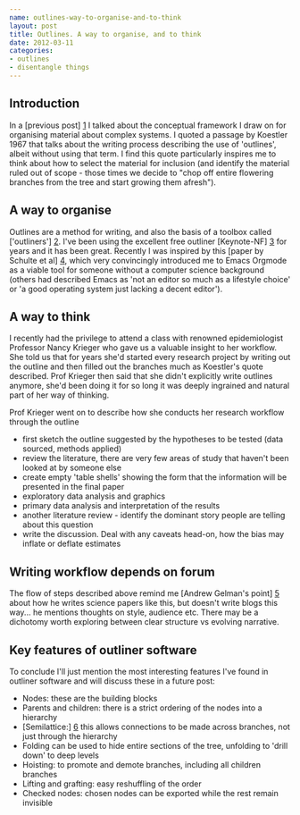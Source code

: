 ```yaml
---
name: outlines-way-to-organise-and-to-think
layout: post
title: Outlines. A way to organise, and to think
date: 2012-03-11
categories:
- outlines
- disentangle things
---
```


Introduction
------------
In a [previous post] [1] I talked about the conceptual framework I draw on for organising material about complex systems. I quoted a passage by Koestler 1967 that talks about the writing process describing the use of 'outlines', albeit without using that term.  I find this quote particularly inspires me to think about how to select the material for inclusion (and identify the material ruled out of scope - those times we decide to "chop off entire flowering branches from the tree and start growing them afresh"). 

A way to organise
-----------------
Outlines are a method for writing, and also the basis of a toolbox called ['outliners'] [2]. I've been using the excellent free outliner [Keynote-NF] [3] for years and it has been great.  Recently I was inspired by this [paper by Schulte et al] [4], which very convincingly introduced me to Emacs Orgmode as a viable tool for someone without a computer science background (others had described Emacs as 'not an editor so much as a lifestyle choice' or 'a good operating system just lacking a decent editor').

A way to think
--------------
I recently had the privilege to attend a class with renowned epidemiologist Professor Nancy Krieger who gave us a valuable insight to her workflow.  She told us that for years she'd started every research project by writing out the outline and then filled out the branches much as Koestler's quote described.  Prof Krieger then said that she didn't explicitly write outlines anymore, she'd been doing it for so long it was deeply ingrained and natural part of her way of thinking.

Prof Krieger went on to describe how she conducts her research workflow through the outline

* first sketch the outline suggested by the hypotheses to be tested (data sourced,  methods applied)
* review the literature, there are very few areas of study that haven't been looked at by someone else
* create empty 'table shells' showing the form that the information will be presented in the final paper
* exploratory data analysis and graphics
* primary data analysis and interpretation of the results
* another literature review - identify the dominant story people are telling about this question
* write the discussion. Deal with any caveats head-on, how the bias may inflate or deflate estimates

Writing workflow depends on forum
---------------------------------
The flow of steps described above remind me [Andrew Gelman's point] [5] about how he writes science papers like this, but doesn't write blogs this way... he mentions thoughts on style, audience etc.  There may be a dichotomy worth exploring between clear structure vs evolving narrative.

Key features of outliner software
---------------------------------
To conclude I'll just mention the most interesting features I've found in outliner software and will discuss these in a future post:

* Nodes: these are the building blocks
* Parents and children: there is a strict ordering of the nodes into a hierarchy
* [Semilattice:] [6] this allows connections to be made across branches, not just through the hierarchy
* Folding can be used to hide entire sections of the tree, unfolding to 'drill down' to deep levels
* Hoisting: to promote and demote branches, including all children branches
* Lifting and grafting: easy reshuffling of the order
* Checked nodes: chosen nodes can be exported while the rest remain invisible

[1]: http://127.0.0.1:4000/2012/02/the-organisation-of-material "The Organisation of Material"
[2]: http://en.wikipedia.org/wiki/Outliner "Wikipedia Outliners"
[3]: http://code.google.com/p/keynote-nf/ "Keynote-NF"
[4]: http://www.jstatsoft.org/v46/i03/ "jstatsoft"
[5]: http://andrewgelman.com/2011/05/my_new_writing/ "Andrew Gelman's New Writing"
[6]: http://www.patternlanguage.com/archives/alexander1.htm "A City is not a Tree"
